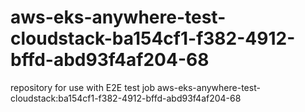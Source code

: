 # aws-eks-anywhere-test-cloudstack-ba154cf1-f382-4912-bffd-abd93f4af204-68
repository for use with E2E test job aws-eks-anywhere-test-cloudstack:ba154cf1-f382-4912-bffd-abd93f4af204-68

